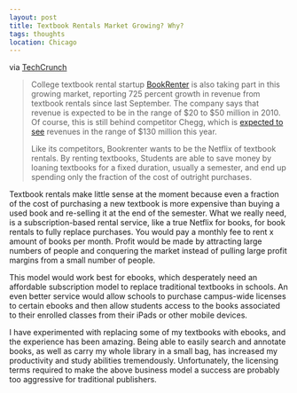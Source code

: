 ```yaml
---
layout: post
title: Textbook Rentals Market Growing? Why?
tags: thoughts
location: Chicago
---
```


<p>via <a href="http://techcrunch.com/2010/09/01/textbook-rentals-go-into-hypergrowth-bookrenter-says-revenues-are-growing-725-percent/">TechCrunch</a></p>
<blockquote>
<p>College textbook rental startup <a href="http://www.bookrenter.com/">BookRenter</a> is also taking part in this growing market, reporting 725 percent growth in revenue from textbook rentals since last September. The company says that revenue is expected to be in the range of $20 to $50 million in 2010. Of course, this is still behind competitor Chegg, which is <a href="http://techcrunch.com/2010/06/05/teardown-chegg/">expected to see</a> revenues in the range of $130 million this year.</p>
<p>Like its competitors, Bookrenter wants to be the Netflix of textbook rentals. By renting textbooks, Students are able to save money by loaning textbooks for a fixed duration, usually a semester, and end up spending only the fraction of the cost of outright purchases.</p>
</blockquote>
<p>Textbook rentals make little sense at the moment because even a fraction of the cost of purchasing a new textbook is more expensive than buying a used book and re-selling it at the end of the semester. What we really need, is a subscription-based rental service, like a true Netflix for books, for book rentals to fully replace purchases. You would pay a monthly fee to rent x amount of books per month. Profit would be made by attracting large numbers of people and conquering the market instead of pulling large profit margins from a small number of people.</p>
<p>This model would work best for ebooks, which desperately need an affordable subscription model to replace traditional textbooks in schools. An even better service would allow schools to purchase campus-wide licenses to certain ebooks and then allow students access to the books associated to their enrolled classes from their iPads or other mobile devices.</p>
<p>I have experimented with replacing some of my textbooks with ebooks, and the experience has been amazing. Being able to easily search and annotate books, as well as carry my whole library in a small bag, has increased my productivity and study abilities tremendously. Unfortunately, the licensing terms required to make the above business model a success are probably too aggressive for traditional publishers.</p>